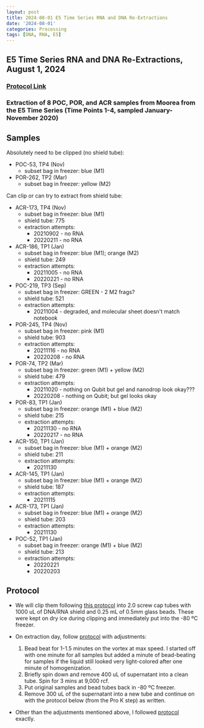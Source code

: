 ```yaml
---
layout: post
title: 2024-08-01 E5 Time Series RNA and DNA Re-Extractions
date: '2024-08-01'
categories: Processing
tags: [DNA, RNA, E5]
---
```


## E5 Time Series RNA and DNA Re-Extractions, August 1, 2024

### [Protocol Link](https://zdellaert.github.io/ZD_Putnam_Lab_Notebook/Protocols_Zymo_Quick_DNA_RNA_Miniprep_Plus/)

### Extraction of 8 POC, POR, and ACR samples from Moorea from the E5 Time Series (Time Points 1-4, sampled January-November 2020)

## Samples

Absolutely need to be clipped (no shield tube):
- POC-53, TP4 (Nov)
  - subset bag in freezer: blue (M1)
- POR-262, TP2 (Mar)
  - subset bag in freezer: yellow (M2)

Can clip or can try to extract from shield tube:
- ACR-173, TP4 (Nov)
  - subset bag in freezer: blue (M1)
  - shield tube: 775
  - extraction attempts:
    - 20210902 - no RNA
    - 20220211 - no RNA
- ACR-186, TP1 (Jan)
  - subset bag in freezer: blue (M1); orange (M2)
  - shield tube: 249
  - extraction attempts:
    - 20211005 - no RNA
    - 20220221 - no RNA
- POC-219, TP3 (Sep)
  - subset bag in freezer: GREEN - 2 M2 frags?
  - shield tube: 521
  - extraction attempts:
    - 20211004 - degraded, and molecular sheet doesn't match notebook
- POR-245, TP4 (Nov)
  - subset bag in freezer: pink (M1)
  - shield tube: 903
  - extraction attempts:
    - 20211116 - no RNA
    - 20220208 - no RNA
- POR-74, TP2 (Mar)
  - subset bag in freezer: green (M1) + yellow (M2)
  - shield tube: 479
  - extraction attempts:
    - 20211020 - nothing on Qubit but gel and nanodrop look okay???
    - 20220208 - nothing on Qubit; but gel looks okay
- POR-83, TP1 (Jan)
  - subset bag in freezer: orange (M1) + blue (M2)
  - shield tube: 215
  - extraction attempts:
    - 20211130 - no RNA
    - 20220217 - no RNA
- ACR-150, TP1 (Jan)
  - subset bag in freezer: blue (M1) + orange (M2)
  - shield tube: 211
  - extraction attempts:
    - 20211130
- ACR-145, TP1 (Jan)
  - subset bag in freezer: blue (M1) + orange (M2)
  - shield tube: 187
  - extraction attempts:
    - 20211115
- ACR-173, TP1 (Jan)
  - subset bag in freezer: blue (M1) + orange (M2)
  - shield tube: 203
  - extraction attempts:
    - 20211130
- POC-52, TP1 (Jan)
  - subset bag in freezer: orange (M1) + blue (M2)
  - shield tube: 213
  - extraction attempts:
    - 20220221
    - 20220203

## Protocol

- We will clip them following [this protocol](https://emmastrand.github.io/EmmaStrand_Notebook/KBay-Coral-Chipping-2021/) into 2.0 screw cap tubes with 1000 uL of DNA/RNA shield and 0.25 mL of 0.5mm glass beads. These were kept on dry ice during clipping and immediately put into the -80 ºC freezer.

- On extraction day, follow [protocol](https://zdellaert.github.io/ZD_Putnam_Lab_Notebook/Protocols_Zymo_Quick_DNA_RNA_Miniprep_Plus/) with adjustments:
    1. Bead beat for 1-1.5 minutes on the vortex at max speed. I started off with one minute for all samples but added a minute of bead-beating for samples if the liquid still looked very light-colored after one minute of homogenization.
    2. Briefly spin down and remove 400 uL of supernatant into a clean tube. Spin for 3 mins at 9,000 rcf.
    3. Put original samples and bead tubes back in -80 ºC freezer.
    4. Remove 300 uL of the supernatant into a new tube and continue on with the protocol below (from the Pro K step) as written.

- Other than the adjustments mentioned above, I followed [protocol](https://zdellaert.github.io/ZD_Putnam_Lab_Notebook/Protocols_Zymo_Quick_DNA_RNA_Miniprep_Plus/) exactly.

